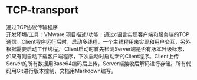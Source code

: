 # TCP-transport
通过TCP协议传输程序  
开发环境/工具：VMware
项目描述/功能：通过c语言实现客户端和服务端的TCP通信。Client程序运行后时，启动多线程，一个主线程用来实现和用户交互，另外根据需要启动工作线程。
Client启动时首先检测Server端是否有版本升级标志，如果有则自动下载客户端程序，下次启动时启动新的Client程序。Client上传Server的所有数据用Base64编码后上传，Server端接收后解码进行存储。所有代码用Git进行版本控制，文档用Markdown编写。
